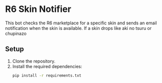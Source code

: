# R6 Skin Notifier

This bot checks the R6 marketplace for a specific skin and sends an email notification when the skin is available.
If a skin drops like aki no tsuru or chupinazo

## Setup

1. Clone the repository.
2. Install the required dependencies:
   ```sh
   pip install -r requirements.txt